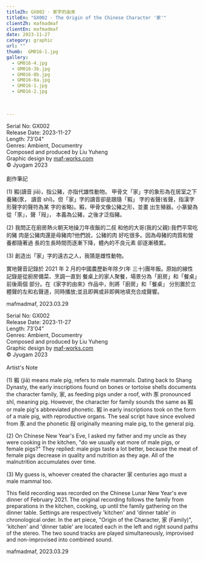 ```yaml
---
titleZh: GX002 · 家字的由來
titleEn: "GX002 · The Origin of the Chinese Character '家'"
clientZh: mafmadmaf
clientEn: mafmadmaf
date: 2023-11-27
category: graphic
url: ""
thumb:  GM016-1.jpg
gallery:
  - GM016-4.jpg
  - GM016-3b.jpg
  - GM016-0b.jpg
  - GM016-0a.jpg
  - GM016-1.jpg
  - GM016-2.jpg
  
  
  
---
```


Serial No: GX002<br>
Release Date: 2023-11-27<br>
Length: 73'04"<br>
Genres: Ambient, Documentry<br>
Composed and produced by Liu Yuheng<br>
Graphic design by [maf-works.com](https://maf-works.com)<br>
© Jyugam 2023
<br><br>
創作筆記

(1) 豭(讀音 jiā)，指公豬，亦指代雄性動物。 
甲骨文「家」字的象形為在居室之下養豬(豕， 讀音 shǐ)。但「家」字的讀音卻是跟隨「豭」 字的省聲(省聲，指漢字形聲字的聲符為某 字的省略)。豭，甲骨文像公豬之形，並畫 出生殖器。小篆變為從「豕」，聲「叚」， 本義為公豬，之後才泛指豬。 

(2) 我問正在廚房熱火朝天地操刀年夜飯的二叔 和他的大哥(我的父親):我們平常吃的豬 肉是公豬肉還是母豬肉?他們說，公豬的肉 好吃很多。因為母豬的肉質和營養都隨著過 長的生長時間而逐漸下降，體內的不良元素 卻逐漸積累。 

(3) 創造出「家」字的遠古之人，我猜是雌性動物。 

實地聲音記錄於 2021 年 2 月的中國農歷新年除夕(年 三十)團年飯。原始的線性記錄是從廚房備菜、烹調一直到 餐桌上的家人聚餐，場景分為「廚房」和「餐桌」前後兩個 部分。在《家字的由來》作品中，則將「廚房」和「餐桌」 分別置於立體聲的左和右聲道，同時播放;並且即興或非即興地填充合成聲響。

mafmadmaf, 2023.03.29 

<!-- lang -->

Serial No: GX002<br>
Release Date: 2023-11-27<br>
Length: 73'04"<br>
Genres: Ambient, Documentry<br>
Composed and produced by Liu Yuheng<br>
Graphic design by [maf-works.com](https://maf-works.com)<br>
© Jyugam 2023
<br><br>
Artist's Note

(1) 豭 (jiā) means male pig, refers to male mammals. Dating back to Shang Dynasty, the early inscriptions found on bones or tortoise shells documents the character family, 家, as feeding pigs under a roof, with 豕 pronounced shǐ, meaning pig. However, the character for family sounds the same as 豭 or male pig's abbreviated phonetic. 豭 in early inscriptions took on the form of a male pig, with reproductive organs. The seal script have since evolved from 豕 and the phonetic 叚 originally meaning male pig, to the general pig.

(2) On Chinese New Year's Eve, I asked my father and my uncle as they were cooking in the kitchen, "do we usually eat more of male pigs, or female pigs?" They replied: male pigs taste a lot better, because the meat of female pigs decrease in quality and nutrition as they age. All of the malnutrition accumulates over time.

(3) My guess is, whoever created the character 家 centuries ago must a male mammal too. 

This field recording was recorded on the Chinese Lunar New Year's eve dinner of February 2021. The original recording follows the family from preparations in the kitchen, cooking, up until the family gathering on the dinner table. Settings are respectively 'kitchen' and 'dinner table' in chronological order. In the art piece, "Origin of the Character, 家 (Family)", 'kitchen' and 'dinner table' are located each in the left and right sound paths of the stereo. The two sound tracks are played simultaneously, improvised and non-improvised into combined sound. 

mafmadmaf, 2023.03.29 
